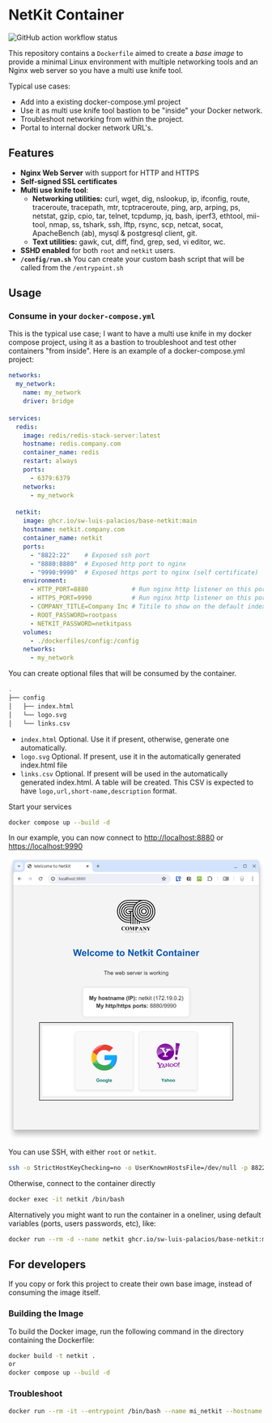 # NetKit Container

![GitHub action workflow status](https://github.com/SW-Luis-Palacios/base-netkit/actions/workflows/docker-publish.yml/badge.svg)

This repository contains a `Dockerfile` aimed to create a *base image* to provide a minimal Linux environment with multiple networking tools and an Nginx web server so you have a multi use knife tool.

Typical use cases:

- Add into a existing docker-compose.yml project
- Use it as multi use knife tool bastion to be "inside" your Docker network.
- Troubleshoot networking from within the project.
- Portal to internal docker network URL's.

## Features

- **Nginx Web Server** with support for HTTP and HTTPS
- **Self-signed SSL certificates**
- **Multi use knife tool**:
  - **Networking utilities:** curl, wget, dig, nslookup, ip, ifconfig, route, traceroute, tracepath, mtr, tcptraceroute, ping, arp, arping, ps, netstat, gzip, cpio, tar, telnet, tcpdump, jq, bash, iperf3, ethtool, mii-tool, nmap, ss, tshark, ssh, lftp, rsync, scp, netcat, socat, ApacheBench (ab), mysql & postgresql client, git.
  - **Text utilities:** gawk, cut, diff, find, grep, sed, vi editor, wc.
- **SSHD enabled** for both `root` and `netkit` users.
- **`/config/run.sh`** You can create your custom bash script that will be called from the `/entrypoint.sh`

## Usage

### Consume in your `docker-compose.yml`

This is the typical use case; I want to have a multi use knife in my docker compose project, using it as a bastion to troubleshoot and test other containers "from inside". Here is an example of a docker-compose.yml project:

```yaml
networks:
  my_network:
    name: my_network
    driver: bridge

services:
  redis:
    image: redis/redis-stack-server:latest
    hostname: redis.company.com
    container_name: redis
    restart: always
    ports:
      - 6379:6379
    networks:
      - my_network

  netkit:
    image: ghcr.io/sw-luis-palacios/base-netkit:main
    hostname: netkit.company.com
    container_name: netkit
    ports:
      - "8822:22"    # Exposed ssh port
      - "8880:8880"  # Exposed http port to nginx
      - "9990:9990"  # Exposed https port to nginx (self certificate)
    environment:
      - HTTP_PORT=8880            # Run nginx http listener on this port
      - HTTPS_PORT=9990           # Run nginx http listener on this port
      - COMPANY_TITLE=Company Inc # Titile to show on the default index.html
      - ROOT_PASSWORD=rootpass
      - NETKIT_PASSWORD=netkitpass
    volumes:
      - ./dockerfiles/config:/config
    networks:
      - my_network
```

You can create optional files that will be consumed by the container.

```zsh
.
├── config
│   ├── index.html
│   └── logo.svg
│   └── links.csv
```

- `index.html` Optional. Use it if present, otherwise, generate one automatically.
- `logo.svg` Optional. If present, use it in the automatically generated index.html file
- `links.csv` Optional. If present will be used in the automatically generated index.html. A table will be created. This CSV is expected to have `logo,url,short-name,description` format.

Start your services

```sh
docker compose up --build -d
```

In our example, you can now connect to [http://localhost:8880](http://localhost:8880) or [https://localhost:9990](https://localhost:9990)

![Browser to the web server](./.assets/00.web.png)

You can use SSH, with either `root` or `netkit`.

```zsh
ssh -o StrictHostKeyChecking=no -o UserKnownHostsFile=/dev/null -p 8822 netkit@localhost
```

Otherwise, connect to the container directly

```zsh
docker exec -it netkit /bin/bash
```

Alternatively you might want to run the container in a oneliner, using default variables (ports, users passwords, etc), like:

```sh
docker run --rm -d --name netkit ghcr.io/sw-luis-palacios/base-netkit:main
```

## For developers

If you copy or fork this project to create their own base image, instead of consuming the image itself.

### Building the Image

To build the Docker image, run the following command in the directory containing the Dockerfile:

```sh
docker build -t netkit .
or
docker compose up --build -d
```

### Troubleshoot

```sh
docker run --rm -it --entrypoint /bin/bash --name mi_netkit --hostname netkit sw-luis-palacios/base-netkit:latest
```
